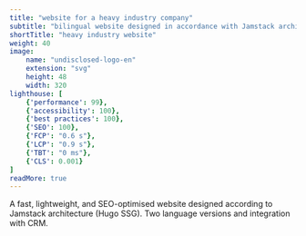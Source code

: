 ```yaml
---
title: "website for a heavy industry company"
subtitle: "bilingual website designed in accordance with Jamstack architecture"
shortTitle: "heavy industry website"
weight: 40
image:
    name: "undisclosed-logo-en"
    extension: "svg"
    height: 48
    width: 320
lighthouse: [
    {'performance': 99},
    {'accessibility': 100},
    {'best practices': 100},
    {'SEO': 100},
    {'FCP': "0.6 s"},
    {'LCP': "0.9 s"},
    {'TBT': "0 ms"},
    {'CLS': 0.001}
]
readMore: true
---
```

A fast, lightweight, and SEO-optimised website designed according to Jamstack architecture (Hugo SSG). Two language versions and integration with CRM.
<!--more-->